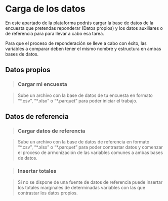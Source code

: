 # Carga de los datos

En este apartado de la plataforma podrás cargar la base de datos de la encuesta que pretendas reponderar (Datos propios) y los datos auxiliares o de referencia para para llevar a cabo esa tarea.

Para que el proceso de reponderación se lleve a cabo con éxito, las variables a comparar deben tener el mismo nombre y estructura en ambas bases de datos.

## Datos propios

> ### Cargar mi encuesta

> Sube un archivo con la base de datos de tu encuesta en formato “\*.csv”, “\*.xlsx” o “\*.parquet” para poder iniciar el trabajo.

## Datos de referencia

> ### Cargar datos de referencia

> Sube un archivo con la base de datos de referencia en formato “\*.csv”, “\*.xlsx” o “\*.parquet” para poder contrastar datos y comenzar el proceso de armonización de las variables comunes a ambas bases de datos.

> ### Insertar totales

> Si no se dispone de una fuente de datos de referencia puede insertar los totales marginales de determinadas variables con las que contrastar los datos propios.
